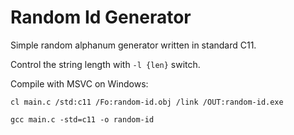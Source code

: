 # Random Id Generator

Simple random alphanum generator written in standard C11.

Control the string length with `-l {len}` switch.

Compile with MSVC on Windows:

```
cl main.c /std:c11 /Fo:random-id.obj /link /OUT:random-id.exe
```

```
gcc main.c -std=c11 -o random-id
```